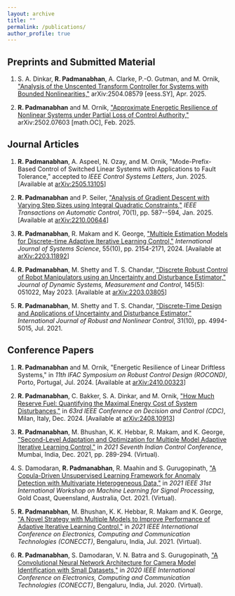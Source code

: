 ```yaml
---
layout: archive
title: ""
permalink: /publications/
author_profile: true
---
```


Preprints and Submitted Material
------

1. S. A. Dinkar, **R. Padmanabhan**, A. Clarke, P.-O. Gutman, and M. Ornik, ["Analysis of the Unscented Transform Controller for Systems with Bounded Nonlinearities,"](https://arxiv.org/abs/2504.08579) arXiv:2504.08579 [eess.SY], Apr. 2025.

1. **R. Padmanabhan** and M. Ornik, ["Approximate Energetic Resilience of Nonlinear Systems under Partial Loss of Control Authority,"](https://arxiv.org/abs/2502.07603) arXiv:2502.07603 [math.OC], Feb. 2025.

 Journal Articles
------

1. **R. Padmanabhan**, A. Aspeel, N. Ozay, and M. Ornik, "Mode-Prefix-Based Control of Switched Linear Systems with Applications to Fault Tolerance," accepted to _IEEE Control Systems Letters_, Jun. 2025. \[Available at [arXiv:2505.13105](https://arxiv.org/abs/2505.13105)\]

1. **R. Padmanabhan** and P. Seiler, ["Analysis of Gradient Descent with Varying Step Sizes using Integral Quadratic Constraints,"](https://ieeexplore.ieee.org/document/10623868) _IEEE Transactions on Automatic Control_, 70(1), pp. 587--594, Jan. 2025. \[Available at [arXiv:2210.00644](https://arxiv.org/abs/2210.00644)\]

1. **R. Padmanabhan**, R. Makam and K. George, ["Multiple Estimation Models for Discrete-time Adaptive Iterative Learning Control,"](https://www.tandfonline.com/doi/full/10.1080/00207721.2024.2335228) _International Journal of Systems Science_, 55(10), pp. 2154-2171, 2024. \[Available at [arXiv:2203.11892](https://arxiv.org/abs/2203.11892)\]

1. **R. Padmanabhan**, M. Shetty and T. S. Chandar, ["Discrete Robust Control of Robot Manipulators using an Uncertainty and Disturbance Estimator,"](https://asmedigitalcollection.asme.org/dynamicsystems/article/doi/10.1115/1.4062079/1160024/Discrete-Robust-Control-of-Robot-Manipulators) _Journal of Dynamic Systems, Measurement and Control_, 145(5): 051022, May 2023. \[Available at [arXiv:2203.03805](https://arxiv.org/abs/2203.03805)\]

1. **R. Padmanabhan**, M. Shetty and T. S. Chandar, ["Discrete-Time Design and Applications of Uncertainty and Disturbance Estimator,"](https://onlinelibrary.wiley.com/doi/10.1002/rnc.5518) _International Journal of Robust and Nonlinear Control_, 31(10), pp. 4994-5015, Jul. 2021.

 Conference Papers
------

1. **R. Padmanabhan** and M. Ornik, "Energetic Resilience of Linear Driftless Systems," in _11th IFAC Symposium on Robust Control Design (ROCOND)_, Porto, Portugal, Jul. 2024. \[Available at [arXiv:2410.00323](https://arxiv.org/abs/2410.00323)\]

1. **R. Padmanabhan**, C. Bakker, S. A. Dinkar, and M. Ornik, ["How Much Reserve Fuel: Quantifying the Maximal Energy Cost of System Disturbances,"](https://ieeexplore.ieee.org/document/10886030) in _63rd IEEE Conference on Decision and Control (CDC)_, Milan, Italy, Dec. 2024. \[Available at [arXiv:2408.10913](https://arxiv.org/abs/2408.10913)\]

1. **R. Padmanabhan**, M. Bhushan, K. K. Hebbar, R. Makam, and K. George, ["Second-Level Adaptation and Optimization for Multiple Model Adaptive Iterative Learning Control,"](https://ieeexplore.ieee.org/abstract/document/9703125) in _2021 Seventh Indian Control Conference_, Mumbai, India, Dec. 2021, pp. 289-294. (Virtual).

1. S. Damodaran, **R. Padmanabhan**, R. Maahin and S. Gurugopinath, ["A Copula-Driven Unsupervised Learning Framework for Anomaly Detection with Multivariate Heterogeneous Data,"](https://ieeexplore.ieee.org/document/9596359) in _2021 IEEE 31st International Workshop on Machine Learning for Signal Processing_, Gold Coast, Queensland, Australia, Oct. 2021. (Virtual).

1. **R. Padmanabhan**, M. Bhushan, K. K. Hebbar, R. Makam and K. George, ["A Novel Strategy with Multiple Models to Improve Performance of Adaptive Iterative Learning Control,"](https://ieeexplore.ieee.org/document/9622359) in _2021 IEEE International Conference on Electronics, Computing and Communication Technologies (CONECCT)_, Bengaluru, India, Jul. 2021. (Virtual).

1. **R. Padmanabhan**, S. Damodaran, V. N. Batra and S. Gurugopinath, ["A Convolutional Neural Network Architecture for Camera Model Identification with Small Datasets,"](https://ieeexplore.ieee.org/document/9198595) in _2020 IEEE International Conference on Electronics, Computing and Communication Technologies (CONECCT)_, Bengaluru, India, Jul. 2020. (Virtual).